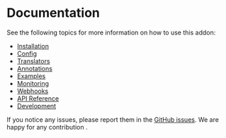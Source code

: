 # Documentation

See the following topics for more information on how to use this addon:

- [Installation](installation.md)
- [Config](config.md)
- [Translators](translators.md)
- [Annotations](annotations.md)
- [Examples](examples/)
- [Monitoring](monitoring.md)
- [Webhooks](webhooks.md)
- [API Reference](reference.md)
- [Development](development.md)

If you notice any issues, please report them in the [GitHub issues](https://github.com/peak-scale/capsule-argo-addon/issues/new). We are happy for any contribution .


